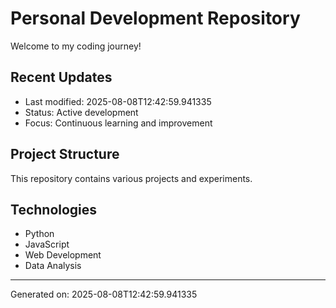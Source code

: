 # Personal Development Repository

Welcome to my coding journey! 

## Recent Updates
- Last modified: 2025-08-08T12:42:59.941335
- Status: Active development
- Focus: Continuous learning and improvement

## Project Structure
This repository contains various projects and experiments.

## Technologies
- Python
- JavaScript  
- Web Development
- Data Analysis

---
Generated on: 2025-08-08T12:42:59.941335
